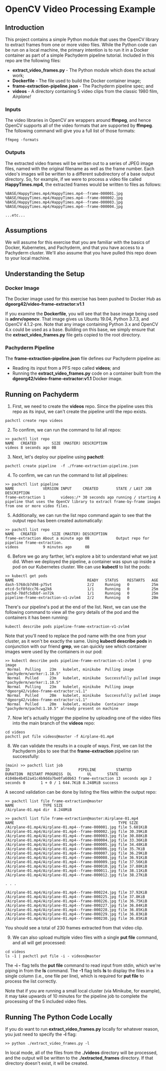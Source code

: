 # OpenCV Video Processing Example
## Introduction
This project contains a simple Python module that uses the OpenCV library to extract frames from one or more video files. While the Python code can be run on a local machine, the primary intention is to run it in a Docker container as part of a simple Pachyderm pipeline tutorial. Included in this repo are the following files:

* **extract\_video_frames.py** - The Python module which does the actual work;
* **Dockerfile** - The file used to build the Docker container image;
* **frame-extraction-pipeline.json** - The Pachyderm pipeline spec; and
* **videos** - A directory containing 5 video clips from the classic 1980 film, *Airplane!*

### Inputs
The video libraries in OpenCV are wrappers around **ffmpeg**, and hence OpenCV supports all of the video formats that are supported by **ffmpeg**. The following command will give you a full list of those formats:

```
ffmpeg -formats
```

### Outputs
The extracted video frames will be written out to a series of JPEG image files, named with the original filename as well as the frame number. Each video's images will be written to a different subdirectory of a base output directory. So, for example, if we were to process a video file called **HappyTimes.mp4**, the extracted frames would be written to files as follows:

```
%BASE/HappyTimes.mp4/HappyTimes.mp4--frame-000001.jpg
%BASE/HappyTimes.mp4/HappyTimes.mp4--frame-000002.jpg
%BASE/HappyTimes.mp4/HappyTimes.mp4--frame-000003.jpg
%BASE/HappyTimes.mp4/HappyTimes.mp4--frame-000004.jpg

...etc...

```

## Assumptions
We will assume for this exercise that you are familiar with the basics of Docker, Kubernetes, and Pachyderm, and that you have access to a Pachyderm cluster. We'll also assume that you have pulled this repo down to your local machine.

## Understanding the Setup

### Docker Image
The Docker image used for this exercise has been pushed to Docker Hub as **dgeorg42/video\-frame-extractor:v1.1**

If you examine the **Dockerfile**, you will see that the base image being used is **adnrv/opencv**. That image gives us Ubuntu 19.04, Python 3.7.3, and OpenCV 4.1.2-pre. Note that any image containing Python 3.x and OpenCV 4.x could be used as a base. Building on this base, we simply ensure that the **extract\_video_frames.py** file gets copied to the root directory.

### Pachyderm Pipeline
The **frame-extraction-pipeline.json** file defines our Pachyderm pipeline as:

* Reading its input from a PFS repo called **videos**; and
* Running the **extract\_video_frames.py** code on a container built from the **dgeorg42/video\-frame-extractor:v1.1** Docker image. 

## Running on Pachyderm

1. First, we need to create the **videos** repo. Since the pipeline uses this repo as its input, we can't create the pipeline until the repo exists.
 
 `pachctl create repo videos`
  
2. To confirm, we can run the command to list all repos:
 
 ```
 >> pachctl list repo
 NAME   CREATED       SIZE (MASTER) DESCRIPTION
 videos 8 seconds ago 0B
 ```
 
3. Next, let's deploy our pipeline using **pachctl**:
 
 `pachctl create pipeline  -f ./frame-extraction-pipeline.json`
 
4. To confirm, we can run the command to list all pipelines:
 
 ```
 >> pachctl list pipeline
 NAME             VERSION INPUT     CREATED        STATE / LAST JOB   DESCRIPTION                                                                                            
 frame-extraction 1       videos:/* 30 seconds ago running / starting A pipeline that uses the OpenCV library to extract frame-by-frame images from one or more video files. 
 ``` 
 
5. Additionally, we can run the list repo command again to see that the output repo has been created automatically:

 ```
 >> pachctl list repo
 NAME   CREATED       SIZE (MASTER) DESCRIPTION
 frame-extraction About a minute ago 0B            Output repo for pipeline frame-extraction. 
 videos           9 minutes ago      0B                                                       
 ```
 
6. Before we go any farther, let's explore a bit to understand what we just did. When we deployed the pipeline, a container was spun up inside a pod on our Kubernetes cluster. We can use **kubectl** to list the pods:
 
 ```
 >> kubectl get pods
 NAME                                 READY   STATUS    RESTARTS   AGE
 dash-5768cb7d98-p75vt                2/2     Running   0          25m
 etcd-5cf8fdcc76-wg2k6                1/1     Running   0          25m
 pachd-78dfc5dbbf-xn72k               1/1     Running   0          25m
 pipeline-frame-extraction-v1-zvlm4   2/2     Running   0          20m
 ```
 
 There's our pipeline's pod at the end of the list. Next, we can use the following command to view all the gory details of the pod and the containers it has been running:
 
 ```
 kubectl describe pods pipeline-frame-extraction-v1-zvlm4
 ```
 
 Note that you'll need to replace the pod name with the one from your cluster, as it won't be exactly the same. Using **kubectl describe pods** in conjunction with our friend **grep**, we can quickly see which container images were used by the containers in our pod:
 
 ```
 >> kubectl describe pods pipeline-frame-extraction-v1-zvlm4 | grep image
  Normal  Pulling    23m   kubelet, minikube  Pulling image "pachyderm/worker:1.10.5"
  Normal  Pulled     23m   kubelet, minikube  Successfully pulled image "pachyderm/worker:1.10.5"
  Normal  Pulling    23m   kubelet, minikube  Pulling image "dgeorg42/video-frame-extractor:v1.1"
  Normal  Pulled     20m   kubelet, minikube  Successfully pulled image "dgeorg42/video-frame-extractor:v1.1"
  Normal  Pulled     20m   kubelet, minikube  Container image "pachyderm/pachd:1.10.5" already present on machine
 ```
 
7. Now let's actually trigger the pipeline by uploading one of the video files into the main branch of the **videos** repo:

 ```
 cd videos
 pachctl put file videos@master -f Airplane-01.mp4
 ```
 
8. We can validate the results in a couple of ways.  First, we can list the Pachyderm jobs to see that the **frame-extraction** pipeline ran successfully:
 
 ```
 (main) >> pachctl list job
 ID                               PIPELINE         STARTED        DURATION  RESTART PROGRESS  DL       UL       STATE   
 41048e4b452a41c4b9dda7be0fa60b63 frame-extraction 13 seconds ago 2 seconds 0       1 + 0 / 1 644.7KiB 8.248MiB success 
 ```
 
 A second validation can be done by listing the files within the output repo:
 
 ```
 >> pachctl list file frame-extraction@master
 NAME             TYPE SIZE     
 /Airplane-01.mp4 dir  8.248MiB 

 >> pachctl list file frame-extraction@master:Airplane-01.mp4
 NAME                                               TYPE SIZE     
 /Airplane-01.mp4/Airplane-01.mp4--frame-000001.jpg file 5.601KiB 
 /Airplane-01.mp4/Airplane-01.mp4--frame-000002.jpg file 30.39KiB 
 /Airplane-01.mp4/Airplane-01.mp4--frame-000003.jpg file 30.88KiB 
 /Airplane-01.mp4/Airplane-01.mp4--frame-000004.jpg file 33.36KiB 
 /Airplane-01.mp4/Airplane-01.mp4--frame-000005.jpg file 34.48KiB 
 /Airplane-01.mp4/Airplane-01.mp4--frame-000006.jpg file 35.7KiB  
 /Airplane-01.mp4/Airplane-01.mp4--frame-000007.jpg file 36.29KiB 
 /Airplane-01.mp4/Airplane-01.mp4--frame-000008.jpg file 36.91KiB 
 /Airplane-01.mp4/Airplane-01.mp4--frame-000009.jpg file 37.56KiB 
 /Airplane-01.mp4/Airplane-01.mp4--frame-000010.jpg file 37.88KiB 
 /Airplane-01.mp4/Airplane-01.mp4--frame-000011.jpg file 38.11KiB 
 /Airplane-01.mp4/Airplane-01.mp4--frame-000012.jpg file 38.27KiB 

 . . .

 /Airplane-01.mp4/Airplane-01.mp4--frame-000224.jpg file 37.92KiB 
 /Airplane-01.mp4/Airplane-01.mp4--frame-000225.jpg file 37.8KiB  
 /Airplane-01.mp4/Airplane-01.mp4--frame-000226.jpg file 36.75KiB 
 /Airplane-01.mp4/Airplane-01.mp4--frame-000227.jpg file 36.84KiB 
 /Airplane-01.mp4/Airplane-01.mp4--frame-000228.jpg file 36.85KiB 
 /Airplane-01.mp4/Airplane-01.mp4--frame-000229.jpg file 36.83KiB 
 /Airplane-01.mp4/Airplane-01.mp4--frame-000230.jpg file 36.85KiB 
 ```
 
 You should see a total of 230 frames extracted from that video clip.
 
9. We can also upload multiple video files with a single **put file** command, and all will get processed:
 
 ```
 cd videos
 ls -1 | pachctl put file -i - videos@master
 ```
 
 The **-i -** flag tells the **put file** command to read input from stdin, which we're piping in from the **ls** command. The **-1** flag tells **ls** to display the files in a single column (i.e., one file per line), which is required for **put file** to process the list correctly. 
 
 Note that if you are running a small local cluster (via Minikube, for example), it may take upwards of 10 minutes for the pipeline job to complete the processing of the 5 included video files.

## Running The Python Code Locally
If you do want to run **extract\_video_frames.py** locally for whatever reason, you just need to specify the **-l** flag:
 
 ```
 >> python ./extract_video_frames.py -l
 ```
 
 In local mode, all of the files from the **./videos** directory will be processed, and the output will be written to the **./extracted_frames** directory.  If that directory doesn't exist, it will be created.
 